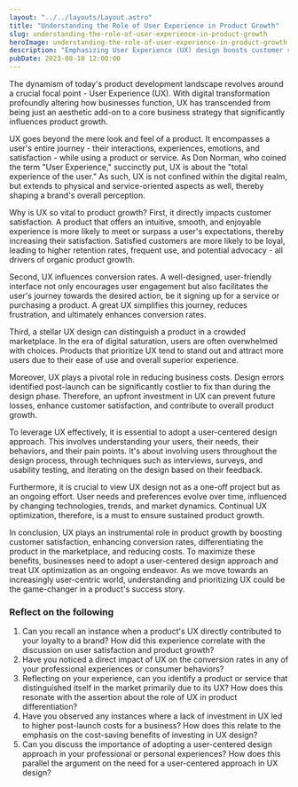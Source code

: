 ```yaml
---
layout: "../../layouts/Layout.astro"
title: "Understanding the Role of User Experience in Product Growth"
slug: understanding-the-role-of-user-experience-in-product-growth
heroImage: understanding-the-role-of-user-experience-in-product-growth.png
description: "Emphasizing User Experience (UX) design boosts customer satisfaction and conversion rates, differentiating products and driving growth success."
pubDate: 2023-08-10 12:00:00
---
```


The dynamism of today's product development landscape revolves around a crucial focal point - User Experience (UX). With digital transformation profoundly altering how businesses function, UX has transcended from being just an aesthetic add-on to a core business strategy that significantly influences product growth.

UX goes beyond the mere look and feel of a product. It encompasses a user's entire journey - their interactions, experiences, emotions, and satisfaction - while using a product or service. As Don Norman, who coined the term "User Experience," succinctly put, UX is about the "total experience of the user." As such, UX is not confined within the digital realm, but extends to physical and service-oriented aspects as well, thereby shaping a brand's overall perception.

Why is UX so vital to product growth? First, it directly impacts customer satisfaction. A product that offers an intuitive, smooth, and enjoyable experience is more likely to meet or surpass a user's expectations, thereby increasing their satisfaction. Satisfied customers are more likely to be loyal, leading to higher retention rates, frequent use, and potential advocacy - all drivers of organic product growth.

Second, UX influences conversion rates. A well-designed, user-friendly interface not only encourages user engagement but also facilitates the user's journey towards the desired action, be it signing up for a service or purchasing a product. A great UX simplifies this journey, reduces frustration, and ultimately enhances conversion rates.

Third, a stellar UX design can distinguish a product in a crowded marketplace. In the era of digital saturation, users are often overwhelmed with choices. Products that prioritize UX tend to stand out and attract more users due to their ease of use and overall superior experience.

Moreover, UX plays a pivotal role in reducing business costs. Design errors identified post-launch can be significantly costlier to fix than during the design phase. Therefore, an upfront investment in UX can prevent future losses, enhance customer satisfaction, and contribute to overall product growth.

To leverage UX effectively, it is essential to adopt a user-centered design approach. This involves understanding your users, their needs, their behaviors, and their pain points. It's about involving users throughout the design process, through techniques such as interviews, surveys, and usability testing, and iterating on the design based on their feedback.

Furthermore, it is crucial to view UX design not as a one-off project but as an ongoing effort. User needs and preferences evolve over time, influenced by changing technologies, trends, and market dynamics. Continual UX optimization, therefore, is a must to ensure sustained product growth.

In conclusion, UX plays an instrumental role in product growth by boosting customer satisfaction, enhancing conversion rates, differentiating the product in the marketplace, and reducing costs. To maximize these benefits, businesses need to adopt a user-centered design approach and treat UX optimization as an ongoing endeavor. As we move towards an increasingly user-centric world, understanding and prioritizing UX could be the game-changer in a product's success story.

### Reflect on the following

1. Can you recall an instance when a product's UX directly contributed to your loyalty to a brand? How did this experience correlate with the discussion on user satisfaction and product growth?
2. Have you noticed a direct impact of UX on the conversion rates in any of your professional experiences or consumer behaviors?
3. Reflecting on your experience, can you identify a product or service that distinguished itself in the market primarily due to its UX? How does this resonate with the assertion about the role of UX in product differentiation?
4. Have you observed any instances where a lack of investment in UX led to higher post-launch costs for a business? How does this relate to the emphasis on the cost-saving benefits of investing in UX design?
5. Can you discuss the importance of adopting a user-centered design approach in your professional or personal experiences? How does this parallel the argument on the need for a user-centered approach in UX design?
